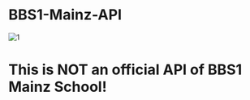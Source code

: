 # BBS1-Mainz-API

![1](https://github.com/as-squirrel/BBS1-Mainz-API/assets/114065413/95a7b0ea-c1c1-437d-8606-b4acf8d51510)


# This is NOT an official API of BBS1 Mainz School!
